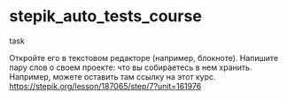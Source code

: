 # stepik_auto_tests_course
task

Откройте его в текстовом редакторе (например, блокноте). Напишите пару слов о своем проекте: что вы собираетесь в нем хранить. Например, можете оставить там ссылку на этот курс.
https://stepik.org/lesson/187065/step/7?unit=161976  
